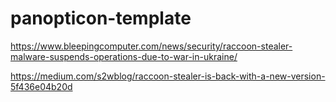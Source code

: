 # panopticon-template

https://www.bleepingcomputer.com/news/security/raccoon-stealer-malware-suspends-operations-due-to-war-in-ukraine/

https://medium.com/s2wblog/raccoon-stealer-is-back-with-a-new-version-5f436e04b20d
